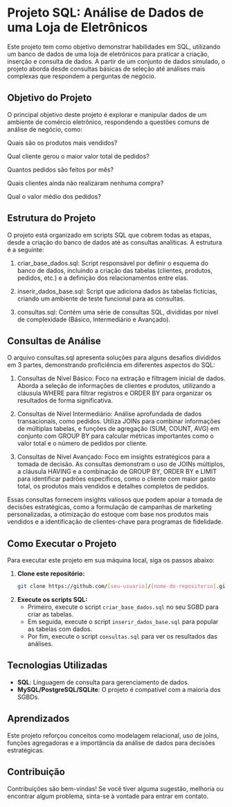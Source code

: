 # Projeto SQL: Análise de Dados de uma Loja de Eletrônicos

Este projeto tem como objetivo demonstrar habilidades em SQL, utilizando um banco de dados de uma loja de eletrônicos para praticar a criação, inserção e consulta de dados. A partir de um conjunto de dados simulado, o projeto aborda desde consultas básicas de seleção até análises mais complexas que respondem a perguntas de negócio.

## Objetivo do Projeto
O principal objetivo deste projeto é explorar e manipular dados de um ambiente de comércio eletrônico, respondendo a questões comuns de análise de negócio, como:

Quais são os produtos mais vendidos?

Qual cliente gerou o maior valor total de pedidos?

Quantos pedidos são feitos por mês?

Quais clientes ainda não realizaram nenhuma compra?

Qual o valor médio dos pedidos?

## Estrutura do Projeto
O projeto está organizado em scripts SQL que cobrem todas as etapas, desde a criação do banco de dados até as consultas analíticas. A estrutura é a seguinte:

1. criar_base_dados.sql: Script responsável por definir o esquema do banco de dados, incluindo a criação das tabelas (clientes, produtos, pedidos, etc.) e a definição dos relacionamentos entre elas.

2. inserir_dados_base.sql: Script que adiciona dados às tabelas fictícias, criando um ambiente de teste funcional para as consultas.

3. consultas.sql: Contém uma série de consultas SQL, divididas por nível de complexidade (Básico, Intermediário e Avançado).

## Consultas de Análise
O arquivo consultas.sql apresenta soluções para alguns desafios divididos em 3 partes, demonstrando proficiência em diferentes aspectos do SQL:

1. Consultas de Nível Básico: Foco na extração e filtragem inicial de dados. Aborda a seleção de informações de clientes e produtos, utilizando a cláusula WHERE para filtrar registros e ORDER BY para organizar os resultados de forma significativa.

2. Consultas de Nível Intermediário: Análise aprofundada de dados transacionais, como pedidos. Utiliza JOINs para combinar informações de múltiplas tabelas, e funções de agregação (SUM, COUNT, AVG) em conjunto com GROUP BY para calcular métricas importantes como o valor total e o número de pedidos por cliente.

3. Consultas de Nível Avançado: Foco em insights estratégicos para a tomada de decisão. As consultas demonstram o uso de JOINs múltiplos, a cláusula HAVING e a combinação de GROUP BY, ORDER BY e LIMIT para identificar padrões específicos, como o cliente com maior gasto total, os produtos mais vendidos e detalhes completos de pedidos.

Essas consultas fornecem insights valiosos que podem apoiar a tomada de decisões estratégicas, como a formulação de campanhas de marketing personalizadas, a otimização do estoque com base nos produtos mais vendidos e a identificação de clientes-chave para programas de fidelidade.

## Como Executar o Projeto

Para executar este projeto em sua máquina local, siga os passos abaixo:

1.  **Clone este repositório:**
    ```bash
    git clone https://github.com/[seu-usuario]/[nome-do-repositorio].git
    ```
2.  **Execute os scripts SQL:**
    * Primeiro, execute o script `criar_base_dados.sql` no seu SGBD para criar as tabelas.
    * Em seguida, execute o script `inserir_dados_base.sql` para popular as tabelas com dados.
    * Por fim, execute o script `consultas.sql` para ver os resultados das análises.

## Tecnologias Utilizadas

* **SQL**: Linguagem de consulta para gerenciamento de dados.
* **MySQL/PostgreSQL/SQLite**: O projeto é compatível com a maioria dos SGBDs.

## Aprendizados
Este projeto reforçou conceitos como modelagem relacional, uso de joins, funções agregadoras e a importância da análise de dados para decisões estratégicas.

## Contribuição

Contribuições são bem-vindas! Se você tiver alguma sugestão, melhoria ou encontrar algum problema, sinta-se à vontade para entrar em contato.
